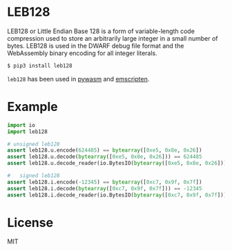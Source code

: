 # LEB128

LEB128 or Little Endian Base 128 is a form of variable-length code compression used to store an arbitrarily large integer in a small number of bytes. LEB128 is used in the DWARF debug file format and the WebAssembly binary encoding for all integer literals.

```sh
$ pip3 install leb128
```

`leb128` has been used in [pywasm](https://github.com/mohanson/pywasm) and [emscripten](https://github.com/emscripten-core/emscripten).

# Example

```py
import io
import leb128

# unsigned leb128
assert leb128.u.encode(624485) == bytearray([0xe5, 0x8e, 0x26])
assert leb128.u.decode(bytearray([0xe5, 0x8e, 0x26])) == 624485
assert leb128.u.decode_reader(io.BytesIO(bytearray([0xe5, 0x8e, 0x26]))) == (624485, 3)

#   signed leb128
assert leb128.i.encode(-12345) == bytearray([0xc7, 0x9f, 0x7f])
assert leb128.i.decode(bytearray([0xc7, 0x9f, 0x7f])) == -12345
assert leb128.i.decode_reader(io.BytesIO(bytearray([0xc7, 0x9f, 0x7f]))) == (-12345, 3)
```

# License

MIT
